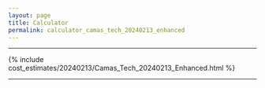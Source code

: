 ```yaml
---
layout: page
title: Calculator
permalink: calculator_camas_tech_20240213_enhanced
---
```


___

{% include cost_estimates/20240213/Camas_Tech_20240213_Enhanced.html %}

___

